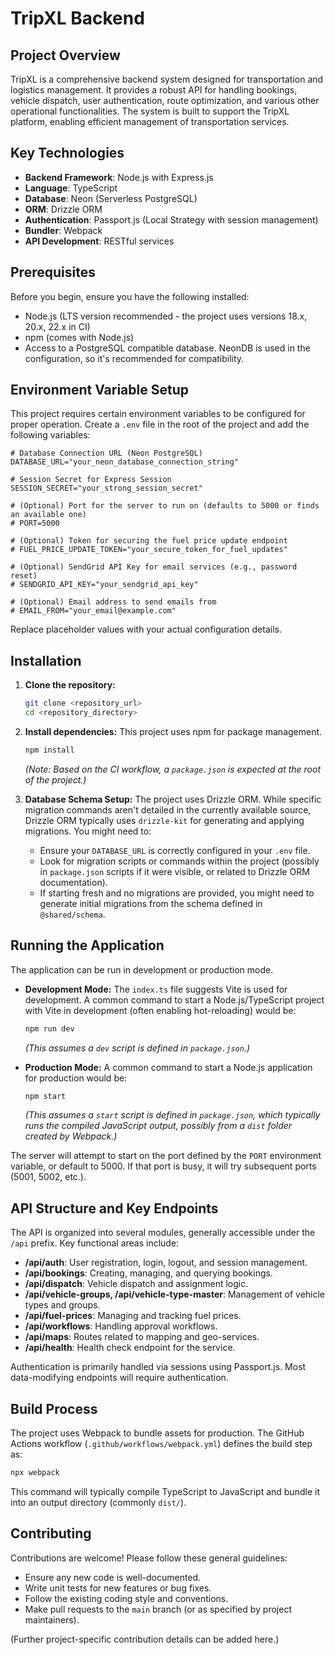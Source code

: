 # TripXL Backend

## Project Overview

TripXL is a comprehensive backend system designed for transportation and logistics management. It provides a robust API for handling bookings, vehicle dispatch, user authentication, route optimization, and various other operational functionalities. The system is built to support the TripXL platform, enabling efficient management of transportation services.

## Key Technologies

*   **Backend Framework**: Node.js with Express.js
*   **Language**: TypeScript
*   **Database**: Neon (Serverless PostgreSQL)
*   **ORM**: Drizzle ORM
*   **Authentication**: Passport.js (Local Strategy with session management)
*   **Bundler**: Webpack
*   **API Development**: RESTful services

## Prerequisites

Before you begin, ensure you have the following installed:

*   Node.js (LTS version recommended - the project uses versions 18.x, 20.x, 22.x in CI)
*   npm (comes with Node.js)
*   Access to a PostgreSQL compatible database. NeonDB is used in the configuration, so it's recommended for compatibility.

## Environment Variable Setup

This project requires certain environment variables to be configured for proper operation. Create a `.env` file in the root of the project and add the following variables:

```env
# Database Connection URL (Neon PostgreSQL)
DATABASE_URL="your_neon_database_connection_string"

# Session Secret for Express Session
SESSION_SECRET="your_strong_session_secret"

# (Optional) Port for the server to run on (defaults to 5000 or finds an available one)
# PORT=5000

# (Optional) Token for securing the fuel price update endpoint
# FUEL_PRICE_UPDATE_TOKEN="your_secure_token_for_fuel_updates"

# (Optional) SendGrid API Key for email services (e.g., password reset)
# SENDGRID_API_KEY="your_sendgrid_api_key"

# (Optional) Email address to send emails from
# EMAIL_FROM="your_email@example.com"
```

Replace placeholder values with your actual configuration details.

## Installation

1.  **Clone the repository:**
    ```bash
    git clone <repository_url>
    cd <repository_directory>
    ```

2.  **Install dependencies:**
    This project uses npm for package management.
    ```bash
    npm install
    ```
    *(Note: Based on the CI workflow, a `package.json` is expected at the root of the project.)*

3.  **Database Schema Setup:**
    The project uses Drizzle ORM. While specific migration commands aren't detailed in the currently available source, Drizzle ORM typically uses `drizzle-kit` for generating and applying migrations. You might need to:
    *   Ensure your `DATABASE_URL` is correctly configured in your `.env` file.
    *   Look for migration scripts or commands within the project (possibly in `package.json` scripts if it were visible, or related to Drizzle ORM documentation).
    *   If starting fresh and no migrations are provided, you might need to generate initial migrations from the schema defined in `@shared/schema`.

## Running the Application

The application can be run in development or production mode.

*   **Development Mode:**
    The `index.ts` file suggests Vite is used for development. A common command to start a Node.js/TypeScript project with Vite in development (often enabling hot-reloading) would be:
    ```bash
    npm run dev
    ```
    *(This assumes a `dev` script is defined in `package.json`.)*

*   **Production Mode:**
    A common command to start a Node.js application for production would be:
    ```bash
    npm start
    ```
    *(This assumes a `start` script is defined in `package.json`, which typically runs the compiled JavaScript output, possibly from a `dist` folder created by Webpack.)*

The server will attempt to start on the port defined by the `PORT` environment variable, or default to 5000. If that port is busy, it will try subsequent ports (5001, 5002, etc.).

## API Structure and Key Endpoints

The API is organized into several modules, generally accessible under the `/api` prefix. Key functional areas include:

*   **/api/auth**: User registration, login, logout, and session management.
*   **/api/bookings**: Creating, managing, and querying bookings.
*   **/api/dispatch**: Vehicle dispatch and assignment logic.
*   **/api/vehicle-groups, /api/vehicle-type-master**: Management of vehicle types and groups.
*   **/api/fuel-prices**: Managing and tracking fuel prices.
*   **/api/workflows**: Handling approval workflows.
*   **/api/maps**: Routes related to mapping and geo-services.
*   **/api/health**: Health check endpoint for the service.

Authentication is primarily handled via sessions using Passport.js. Most data-modifying endpoints will require authentication.

## Build Process

The project uses Webpack to bundle assets for production. The GitHub Actions workflow (`.github/workflows/webpack.yml`) defines the build step as:
```bash
npx webpack
```
This command will typically compile TypeScript to JavaScript and bundle it into an output directory (commonly `dist/`).

## Contributing

Contributions are welcome! Please follow these general guidelines:

*   Ensure any new code is well-documented.
*   Write unit tests for new features or bug fixes.
*   Follow the existing coding style and conventions.
*   Make pull requests to the `main` branch (or as specified by project maintainers).

(Further project-specific contribution details can be added here.)
